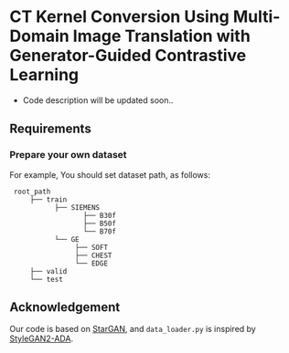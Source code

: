 # CT Kernel Conversion Using Multi-Domain Image Translation with Generator-Guided Contrastive Learning

* Code description will be updated soon..


## Requirements

### Prepare your own dataset

For example, You should set dataset path, as follows:
 ```text
  root_path
      ├── train
            ├── SIEMENS
                   ├── B30f
                   ├── B50f
                   └── B70f
            └── GE
                 ├── SOFT
                 ├── CHEST
                 └── EDGE
      ├── valid
      └── test
  ```

## Acknowledgement

Our code is based on [StarGAN](https://github.com/yunjey/stargan), and `data_loader.py` is inspired by [StyleGAN2-ADA](https://github.com/NVlabs/stylegan2-ada-pytorch).
